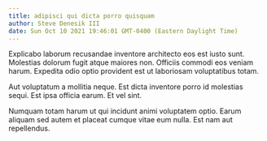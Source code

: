 ```yaml
---
title: adipisci qui dicta porro quisquam
author: Steve Denesik III
date: Sun Oct 10 2021 19:46:01 GMT-0400 (Eastern Daylight Time)
---
```

Explicabo laborum recusandae inventore architecto eos est iusto sunt. Molestias dolorum fugit atque maiores non. Officiis commodi eos veniam harum. Expedita odio optio provident est ut laboriosam voluptatibus totam.

 Aut voluptatum a mollitia neque. Est dicta inventore porro id molestias sequi. Est ipsa officia earum. Et vel sint.

 Numquam totam harum ut qui incidunt animi voluptatem optio. Earum aliquam sed autem et placeat cumque vitae eum nulla. Est nam aut repellendus.